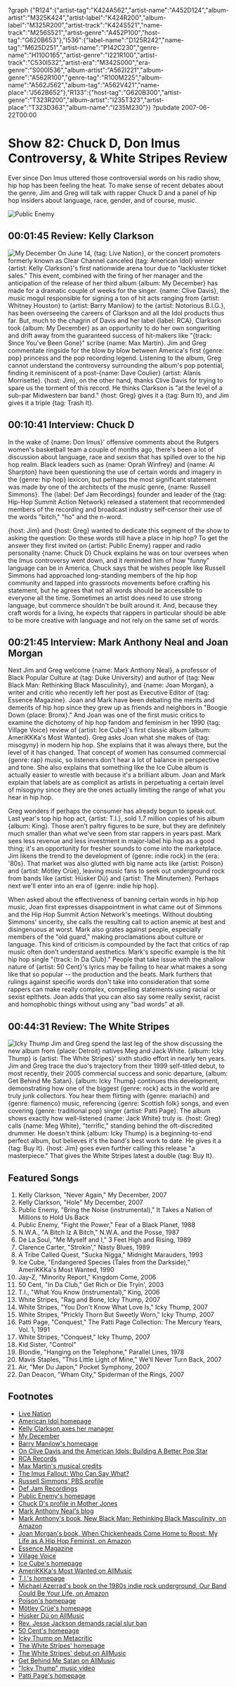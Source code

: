 ?graph {"R124":{"artist-tag":"K424A562","artist-name":"A452D124","album-artist":"M325K424","artist-label":"K424R200","album-label":"M325R200","artist-track":"K424S521","name-track":"M256S521","artist-genre":"A452P100","host-tag":"G620B653"},"I536":{"label-name":"D125R242","name-tag":"M625D251","artist-name":"P142C230","genre-name":"H110O165","artist-genre":"I221R100","artist-track":"C530I532","artist-era":"M342S000","era-genre":"S000I536","album-artist":"A562I221","album-genre":"A562R100","genre-tag":"R100M225","album-name":"A562J562","album-tag":"A562V421","name-place":"J562B652"},"R133":{"host-tag":"G620B300","artist-genre":"T323R200","album-artist":"I235T323","artist-place":"T323D363","album-name":"I235M230"}}
?pubdate 2007-06-22T00:00

# Show 82: Chuck D, Don Imus Controversy, & White Stripes Review
Ever since Don Imus uttered those controversial words on his radio show, hip hop has been feeling the heat. To make sense of recent debates about the genre, Jim and Greg will talk with rapper Chuck D and a panel of hip hop insiders about language, race, gender, and of course, music.

![Public Enemy](//static.soundopinions.org/images/2007/PublicEnemy.jpg)

## 00:01:45 Review: Kelly Clarkson
![My December](http://is4.mzstatic.com/image/thumb/Music/v4/25/55/38/25553873-6ca6-da5e-70b6-4d97d0390b0d/source/600x600bb.jpg "316265/521261320")
On June 14, {tag: Live Nation}, or the concert promoters formerly known as Clear Channel canceled {tag: American Idol} winner {artist: Kelly Clarkson}'s first nationwide arena tour due to "lackluster ticket sales." This event, combined with the firing of her manager and the anticipation of the release of her third album {album: My December} has made for a dramatic couple of weeks for the singer. {name: Clive Davis}, the music mogul responsible for signing a ton of hit acts ranging from {artist: Whitney Houston} to {artist: Barry Manilow} to the {artist: Notorious B.I.G.}, has been overseeing the careers of Clarkson and all the Idol products thus far. But, much to the chagrin of Davis and her label {label: RCA}, Clarkson took {album: My December} as an opportunity to do her own songwriting and drift away from the guaranteed success of hit-makers like "{track: Since You've Been Gone}" scribe {name: Max Martin}. Jim and Greg commentate ringside for the blow by blow between America's first {genre: pop} princess and the pop recording legend. Listening to the album, Greg cannot understand the controversy surrounding the album's pop potential, finding it reminiscent of a post-{name: Dave Coulier} {artist: Alanis Morrisette}. {host: Jim}, on the other hand, thanks Clive Davis for trying to spare us the torment of this record. He thinks Clarkson is "at the level of a sub-par Midwestern bar band." {host: Greg} gives it a {tag: Burn It}, and Jim gives it a triple {tag: Trash It}.

## 00:10:41 Interview: Chuck D
In the wake of {name: Don Imus}' offensive comments about the Rutgers women's basketball team a couple of months ago, there's been a lot of discussion about language, race and sexism that has spilled over to the hip hop realm. Black leaders such as {name: Oprah Winfrey} and {name: Al Sharpton} have been questioning the use of certain words and imagery in the {genre: hip hop} lexicon, but perhaps the most significant statement was made by one of the architects of the music genre, {name: Russell Simmons}. The {label: Def Jam Recordings} founder and leader of the {tag: Hip-Hop Summit Action Network} released a statement that recommended members of the recording and broadcast industry self-censor their use of the words "bitch," "ho" and the n-word.

{host: Jim} and {host: Greg} wanted to dedicate this segment of the show to asking the question: Do these words still have a place in hip hop? To get the answer they first invited on {artist: Public Enemy} rapper and radio personality {name: Chuck D} Chuck explains he was on tour oversees when the Imus controversy went down, and it reminded him of how "funny" language can be in America. Chuck says that he wishes people like Russell Simmons had approached long-standing members of the hip hop community and tapped into grassroots movements before crafting his statement, but he agrees that not all words should be accessible to everyone all the time. Sometimes an artist does need to use strong language, but commerce shouldn't be built around it. And, because they craft words for a living, he expects that rappers in particular should be able to be more creative with language and not rely on the same set of words.

## 00:21:45 Interview: Mark Anthony Neal and Joan Morgan
Next Jim and Greg welcome {name: Mark Anthony Neal}, a professor of Black Popular Culture at {tag: Duke University} and author of {tag: New Black Man: Rethinking Black Masculinity}, and {name: Joan Morgan}, a writer and critic who recently left her post as Executive Editor of {tag: Essence Magazine}. Joan and Mark have been debating the merits and demerits of hip hop since they grew up as friends and neighbors in "Boogie Down {place: Bronx}." And Joan was one of the first music critics to examine the dichotomy of hip hop fandom and feminism in her 1990 {tag: Village Voice} review of {artist: Ice Cube}'s first classic album {album: AmeriKKKa's Most Wanted}. Greg asks Joan what she makes of {tag: misogyny} in modern hip hop. She explains that it was always there, but the level of it has changed. That concept of women has consumed commercial {genre: rap} music, so listeners don't hear a lot of balance in perspective and tone. She also explains that something like the Ice Cube album is actually easier to wrestle with because it's a brilliant album. Joan and Mark explain that labels are as complicit as artists in perpetuating a certain level of misogyny since they are the ones actually limiting the range of what you hear in hip hop.

Greg wonders if perhaps the consumer has already begun to speak out. Last year's top hip hop act, {artist: T.I.}, sold 1.7 million copies of his album {album: King}. Those aren't paltry figures to be sure, but they are definitely much smaller than what we've seen from star rappers in years past. Mark sees less revenue and less investment in major-label hip hop as a good thing; it's an opportunity for fresher sounds to come into the marketplace. Jim likens the trend to the development of {genre: indie rock} in the {era: '80s}. That market was also glutted with big name acts like {artist: Poison} and {artist: Mötley Crüe}, leaving music fans to seek out underground rock from bands like {artist: Hüsker Dü} and {artist: The Minutemen}. Perhaps next we'll enter into an era of {genre: indie hip hop}.

When asked about the effectiveness of banning certain words in hip hop music, Joan first expresses disappointment in what came out of Simmons and the Hip Hop Summit Action Network's meetings. Without doubting Simmons' sincerity, she calls the resulting call to action anemic at best and disingenuous at worst. Mark also grates against people, especially members of the "old guard," making proclamations about culture or language. This kind of criticism is compounded by the fact that critics of rap music often don't understand aesthetics. Mark's specific example is the hit hip hop single "{track: In Da Club}." People that take issue with the shallow nature of {artist: 50 Cent}'s lyrics may be failing to hear what makes a song like that so popular -- the production and the beats. Mark furthers that rulings against specific words don't take into consideration that some rappers can make really complex, compelling statements using racial or sexist epithets. Joan adds that you can also say some really sexist, racist and homophobic things without using any "bad words" at all.

## 00:44:31 Review: The White Stripes
![Icky Thump](//static.soundopinions.org/images/2016/icky%20thump%20white%20stripes.jpg)
Jim and Greg spend the last leg of the show discussing the new album from {place: Detroit} natives Meg and Jack White. {album: Icky Thump} is {artist: The White Stripes}' sixth studio effort in nearly ten years. Jim and Greg trace the duo's trajectory from their 1999 self-titled debut, to most recently, their 2005 commercial success and sonic departure, {album: Get Behind Me Satan}. {album: Icky Thump} continues this development, demonstrating how one of the biggest {genre: rock} acts in the world are truly junk collectors. You hear them flirting with {genre: mariachi} and {genre: flamenco} music, referencing {genre: Scottish folk} songs, and even covering {genre: traditional pop} singer {artist: Patti Page}. The album shows exactly how well-listened {name: Jack White} truly is. {host: Greg} calls {name: Meg White}, "terrific," standing behind the oft-discredited drummer. He doesn't think {album: Icky Thump} is a beginning-to-end perfect album, but believes it's the band's best work to date. He gives it a {tag: Buy It}. {host: Jim} goes even further calling this release "a masterpiece." That gives the White Stripes latest a double {tag: Buy It}.

## Featured Songs
1. Kelly Clarkson, "Never Again," My December, 2007
2. Kelly Clarkson, "Hole" My December, 2007
3. Public Enemy, "Bring the Noise (instrumental)," It Takes a Nation of Millions to Hold Us Back
4. Public Enemy, "Fight the Power," Fear of a Black Planet, 1988
5. N.W.A., "A Bitch Iz A Bitch," N.W.A. and the Posse, 1987
6. De La Soul, "Me Myself and I," 3 Feet High and Rising, 1989
7. Clarence Carter, "Strokin'," Nasty Blues, 1989
8. A Tribe Called Quest, "Sucka Nigga," Midnight Marauders, 1993
9. Ice Cube, "Endangered Species (Tales from the Darkside)," AmeriKKKa's Most Wanted, 1990
10. Jay-Z, "Minority Report," Kingdom Come, 2006
11. 50 Cent, "In Da Club," Get Rich or Die Tryin', 2003
12. T.I., "What You Know (instrumental)," King, 2006
13. White Stripes, "Rag and Bone, Icky Thump, 2007
14. White Stripes, "You Don't Know What Love Is," Icky Thump, 2007
15. White Stripes, "Prickly Thorn But Sweetly Worn," Icky Thump, 2007
16. Patti Page, "Conquest," The Patti Page Collection: The Mercury Years, Vol. 1, 1991
17. White Stripes, "Conquest," Icky Thump, 2007
18. Kid Sister, "Control"
19. Blondie, "Hanging on the Telephone," Parallel Lines, 1978
20. Mavis Staples, "This Little Light of Mine," We'll Never Turn Back, 2007
21. Air, "Mer Du Japon," Pocket Symphony, 2007
22. Dan Deacon, "Wham City," Spiderman of the Rings, 2007

## Footnotes
- [Live Nation](http://www.livenation.com/)
- [American Idol homepage](http://www.americanidol.com/)
- [Kelly Clarkson axes her manager](http://www.ew.com/ew/article/0,,20038840_20038841_20042259,00.html)
- [My December](http://en.wikipedia.org/wiki/My_December_(album))
- [Barry Manilow's homepage](http://www.barrynet.com/)
- [On Clive Davis and the American Idols: Building A Better Pop Star](http://www.time.com/time/magazine/article/0,9171,1101031013-493242,00.html)
- [RCA Records](http://www.rcarecords.com/)
- [Max Martin's musical credits](http://en.wikipedia.org/wiki/Max_Martin's_Songwriting_and_Production_Credits)
- [The Imus Fallout: Who Can Say What?](http://www.time.com/time/nation/article/0,8599,1609490,00.html)
- [Russell Simmons' PBS profile](http://www.pbs.org/wgbh/theymadeamerica/whomade/simmons_hi.html)
- [Def Jam Recordings](http://www.defjam.com/)
- [Public Enemy's homepage](http://www.publicenemy.com/)
- [Chuck D's profile in Mother Jones](http://www.motherjones.com/arts/qa/2004/09/09_100.html)
- [Mark Anthony Neal's blog](http://newblackman.blogspot.com/)
- [Mark Anthony's book, New Black Man: Rethinking Black Masculinity, on Amazon](http://www.amazon.com/New-Black-Man-Rethinking-Masculinity/dp/0415971098)
- [Joan Morgan's book, When Chickenheads Come Home to Roost: My Life as A Hip Hop Feminist, on Amazon](http://www.amazon.com/When-Chickenheads-Come-Home-Roost/dp/0684822628)
- [Essence Magazine](http://www.essence.com/)
- [Village Voice](http://www.villagevoice.com/)
- [Ice Cube's homepage](http://www.icecube.com/)
- [AmeriKKKa's Most Wanted on AllMusic](http://www.allmusic.com/cg/amg.dll?p=amg&sql=10:3pfrxqy5ldte)
- [T.I.'s homepage](http://www.trapmuzik.com/)
- [Michael Azerrad's book on the 1980s indie rock underground, Our Band Could Be Your Life, on Amazon](http://www.amazon.com/Our-Band-Could-Your-Life/dp/0316787531)
- [Poison's homepage](http://www.poisonweb.com/)
- [Mötley Crüe's homepage](http://www.motley.com/)
- [Hüsker Dü on AllMusic](http://www.allmusic.com/cg/amg.dll?P=amg&sql=husker+du&x=0&y=0&opt1=1&sourceid=mozilla-search)
- [Rev. Jesse Jackson demands racial slur ban](http://news.bbc.co.uk/2/hi/entertainment/6191188.stm)
- [50 Cent's homepage](http://www.50cent.com/)
- [Icky Thump on Metacritic](http://www.metacritic.com/music/artists/whitestripes/ickythump)
- [The White Stripes' homepage](http://www.whitestripes.com/)
- [The White Stripes' debut on AllMusic](http://www.allmusic.com/cg/amg.dll?p=amg&token=&sql=10:jpfqxqqkld6e)
- [Get Behind Me Satan on AllMusic](http://www.allmusic.com/cg/amg.dll?p=amg&sql=10:axfwxqlsldte)
- ["Icky Thump" music video](http://www.youtube.com/watch?v=1OjTspCqvk8)
- [Patti Page's homepage](http://www.misspattipage.com/)
